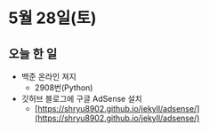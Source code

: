 # 5월 28일(토)

## 오늘 한 일

* 백준 온라인 져지
  * 2908번(Python)
* 깃허브 블로그에 구글 AdSense 설치
  * [https://shryu8902.github.io/jekyll/adsense/](https://shryu8902.github.io/jekyll/adsense/)


